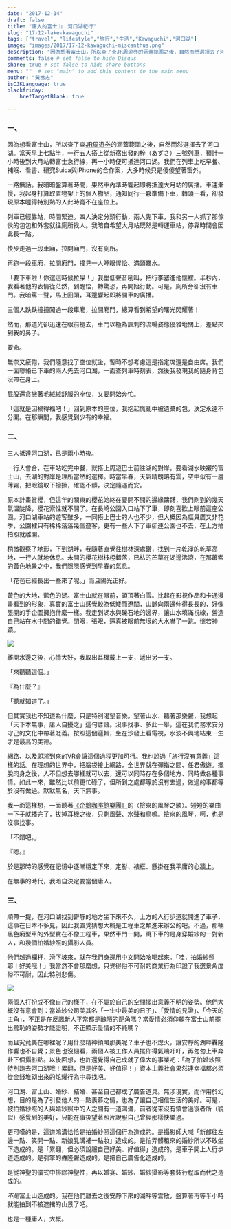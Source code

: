 ```yaml
---
date: "2017-12-14"
draft: false
title: "庸人的富士山：河口湖紀行"
slug: "17-12-lake-kawaguchi"
tags: ["travel", "lifestyle","旅行","生活","Kawaguchi","河口湖"]
image: "images/2017/17-12-kawaguchi-miscanthus.png"
description: "因為想看富士山，所以查了查JR周遊券的涵蓋範圍之後，自然而然選擇去了河口湖。在那裡，我暗自決定要當個庸人。"
comments: false	# set false to hide Disqus
share: true	# set false to hide share buttons
menu: ""  # set "main" to add this content to the main menu
author: "黃樵志"
isCJKLanguage: true
blackfriday:
    hrefTargetBlank: true

---
```


### 一、

因為想看富士山，所以查了查[JR周遊券](http://www.jreast.co.jp/tc/tokyowidepass/index.html)的涵蓋範圍之後，自然而然選擇去了河口湖。當天早上七點半，一行五人搭上從新宿出發的梓（あずさ）三號列車，預計一小時後到大月站轉富士急行線，再一小時便可抵達河口湖。我們在列車上吃早餐、補眠、看書、研究Suica與iPhone的合作案，大多時候只是傻傻望著窗外。

一路無話。我暗暗盤算著時間，果然車內準時響起即將抵達大月站的廣播。車速漸慢，我起身打算取置物架上的個人物品，通知同行一夥準備下車，轉頭一看，卻發現原本睡得特別熟的人此時竟不在座位上。

列車已經靠站，時間緊迫。四人決定分頭行動，兩人先下車，我和另一人抓了那傢伙的包包和外套就往廁所找人。我暗自希望大月站既然是轉運車站，停靠時間會因此長一點。

快步走過一段車廂，拉開廂門，沒有廁所。

再跑一段車廂，拉開廂門，撞見一人睡眼惺忪、滿頭霧水。

「要下車啦！你選這時候拉屎！」我壓低聲音吼叫，把行李塞進他懷裡。半秒內，我看著他的表情從茫然，到醒悟，轉驚恐，再開始行動。可是，廁所旁卻沒有車門。我暗罵一聲，馬上回頭，耳邊響起即將開車的廣播。

三個人跌跌撞撞闖過一段車廂，拉開廂門，總算看到希望的曙光閃耀著！

然而，那道光卻迅速在眼前褪去，車門以極為諷刺的流暢姿態優雅地關上，差點夾到我的鼻子。

要命。

無奈又疲倦，我們隨意找了空位就坐，暫時不想考慮這是指定席還是自由席。我們一面聯絡已下車的兩人先去河口湖，一面查列車時刻表，然後我發現我的隨身背包沒帶在身上。

屁股還貪戀著毛絨絨舒服的座位，又要開始奔忙。

「這就是因禍得福吧！」回到原本的座位，我抱起慌亂中被遺棄的包，決定永遠不分開。在那瞬間，我感覺到少有的幸福。

### 二、

三人抵達河口湖，已是兩小時後。

一行人會合，在車站吃完中餐，就搭上周遊巴士前往湖的對岸。要看湖水映襯的富士山，去湖的對岸是理所當然的選擇。時當早春，天氣晴朗略有雲，空中似有一層薄霧，把眼鏡取下擦擦，確認不髒，決定隨遇而安。

原本計畫賞櫻，但這年的關東的櫻花始終在要開不開的邊緣躊躇，我們剛到的幾天氣溫陡降，櫻花索性就不開了。在長崎公園入口站下了車，即刻喜歡上眼前這座公園。河口湖車站的遊客雖多，一同搭上巴士的人也不少，但大概因為幅員廣又非花季，公園裡只有稀稀落落幾個遊客，更有一些人下了車卻連公園也不去，在上方拍拍照就離開。

稍微觀察了地形，下到湖畔，我隨著直覺往樹林深處鑽，找到一片乾淨的乾草高地，一行人就地休息。未開的櫻花樹枝椏錯落，已枯的芒草在湖邊沸滾，在那蕭索的黃色地景之中，我們隱隱感覺到早春的氣息。

「花苞已經長出一些來了呢。」而且陽光正好。

黃色的大地，藍色的湖。富士山就在眼前，頭頂著白雪。比起在影視作品和卡通漫畫看到的形象，真實的富士山感覺較為低矮而遼闊，山脈向兩邊伸得長長的，好像張開的手企圖擁抱什麼一樣。我走到湖水與礫石地的邊界，讓山水填滿視線，營造自己站在水中間的錯覺。閉眼，張眼，還真被眼前無垠的大水嚇了一跳。恍若神蹟。

![](/images/2017/17-12-kawaguchi-fujisan.jpg)

離開水邊之後，心情大好，我取出耳機戴上一支，遞出另一支。

「來聽聽這個。」

『為什麼？』

「聽就知道了。」

但其實我也不知道為什麼，只是特別渴望音樂。望著山水、聽著那樂聲，我想起「天下本無事，庸人自擾之」這句諺語。沒事找事、多此一舉，這在我們務求安分守己的文化中帶著貶義。按照這個邏輯，坐在沙發上看電視，水波不興地結束一生才是最高的美德。

網路、以及即將到來的VR會讓這個過程更加可行。我也說過[「旅行沒有意義」](https://eternallogger.com/post/17-07-no-longer-tourist-kamakura/)這樣的話。在理想的世界中，把腦袋接上網路，全世界就在彈指之間、任君傲遊。擺脫肉身之後，人不但想去哪裡就可以去，還可以同時存在多個地方、同時做各種事情。如此一來，雖然比以前更忙碌了，但所到之處都等於沒有去過，做過的事都等於沒有做過。默默無名，天下無事。

我一面這樣想，一面聽著[《企鵝咖啡館樂團》](https://en.wikipedia.org/wiki/Penguin_Cafe_Orchestra)的〈撿來的風琴之歌〉。短短的樂曲一下子就播完了，拔掉耳機之後，只剩風聲、水聲和鳥鳴。撿來的風琴，呵，也是沒事找事。

「不錯吧。」

『嗯。』

於是那時的感覺在記憶中逐漸穩定下來，定影、裱框、懸掛在我平庸的心牆上。

在無事的時代，我暗自決定要當個庸人。

### 三、

順帶一提，在河口湖找到僻靜的地方坐下來不久，上方的人行步道就開進了車子，這事在日本不多見，因此我直覺猜想大概是工程車之類進來辦公的吧。不過，那輛黑色廂型車的外型實在不像工程車，果然車門一開，跳下車的是身穿婚紗的一對新人，和幾個拍婚紗照的攝影人員。

他們越過欄杆，滑下坡來，就在我們身邊用中文開始吆喝起來。「哇，拍婚紗照耶！好美哦！」我當然不會那麼想，只覺得俗不可耐的商業行為印證了我選景角度俗不可耐，因此特別悲傷。

![](/images/2017/17-12-kawaguchi-car.png)

兩個人打扮成不像自己的樣子，在不屬於自己的空間擺出意義不明的姿勢。他們大概沒有意會到：當婚紗公司美其名「一生中最美的日子」、「愛情的見證」、「今天的主角」，不正是在反諷新人平常都是醜陋的配角嗎？當愛情必須仰賴在富士山前擺出羞恥的姿勢才能證明，不正顯示愛情的不純嗎？

而且究竟美在哪裡呢？用什麼精神領略那美呢？車子也不熄火，讓安靜的湖畔轟隆作響也不自覺；景色也沒細看，兩個人被工作人員擺佈得氣喘吁吁，再匆匆上車奔赴下個攝影點。以後回想，也許還覺得自己成就了偉大的事業吧：「為了拍婚紗照特別跑去河口湖哦！累翻，但是好美、好值得！」資本主義社會果然連幸福都必須從金錢堆砌出來的炫耀行為中尋找吧。

河口湖、富士山、婚紗、結婚、甚至自己都成了廣告道具。無涉現實，而作用於幻想，目的是為了引發他人的一點羨慕之情，也為了讓自己相信生活的美好。可是，被拍婚紗照的人與婚紗照中的人之間有一道鴻溝，前者從來沒有領會過後者所（貌似）感覺到的美好，只能在事後望著照片說服自己曾經那樣快樂過。

更可嘆的是，這道鴻溝恰恰是拍婚紗照這個行為造成的。是攝影師大喊「新郎往左邊一點、笑開一點、新娘乳溝補一點妝」造成的。是怕弄髒租來的婚紗所以不敢坐下造成的。是「累翻，但必須說服自己好美、好值得」造成的。是車子開上人行步道造成的。是引擎的轟隆聲造成的。是把自己廣告化造成的。

是從神聖的儀式中排除神聖性，再以婚宴、婚紗、婚紗攝影等套裝行程取而代之造成的。

<em>不是</em>富士山造成的。我在他們離去之後安靜下來的湖畔等雲散，盤算著再等半小時就能拍到不被遮擋的山景了吧。

也是一種庸人，大概。